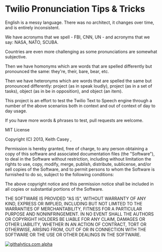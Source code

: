Twilio Pronunciation Tips & Tricks
=====================================

English is a messy language. There was no architect, it changes over time, and is entirely inconsistent.

We have acronyms that we spell - FBI, CNN, UN - and acronyms that we say: NASA, NATO, SCUBA.

Countries are even more challenging as some pronunciations are somewhat subjective.

Then we have homonyms which are words that are spelled differently but pronounced the same: they're, their, bare, bear, etc.

Then we have heteronyms which are words that are spelled the same but pronounced differently: project (as in speak loudly), project (as in a set of tasks), object (as in be in opposition), and object (an item).


This project is an effort to test the Twilio Text to Speech engine through a number of the above scenarios both in context and out of context of day to day usage.

If you have more words & phrases to test, pull requests are welcome.

MIT License

Copyright (C) 2013, Keith Casey <keith at twilio dot com>, <contrib at caseysoftware dot com>

Permission is hereby granted, free of charge, to any person obtaining a copy of
this software and associated documentation files (the "Software"), to deal in
the Software without restriction, including without limitation the rights to
use, copy, modify, merge, publish, distribute, sublicense, and/or sell copies
of the Software, and to permit persons to whom the Software is furnished to do
so, subject to the following conditions:

The above copyright notice and this permission notice shall be included in all
copies or substantial portions of the Software.

THE SOFTWARE IS PROVIDED "AS IS", WITHOUT WARRANTY OF ANY KIND, EXPRESS OR
IMPLIED, INCLUDING BUT NOT LIMITED TO THE WARRANTIES OF MERCHANTABILITY,
FITNESS FOR A PARTICULAR PURPOSE AND NONINFRINGEMENT. IN NO EVENT SHALL THE
AUTHORS OR COPYRIGHT HOLDERS BE LIABLE FOR ANY CLAIM, DAMAGES OR OTHER
LIABILITY, WHETHER IN AN ACTION OF CONTRACT, TORT OR OTHERWISE, ARISING FROM,
OUT OF OR IN CONNECTION WITH THE SOFTWARE OR THE USE OR OTHER DEALINGS IN THE
SOFTWARE.

[![githalytics.com alpha](https://cruel-carlota.pagodabox.com/f3ab1eace17d7ef37d2bc177f3ef8fef "githalytics.com")](http://githalytics.com/caseysoftware/twilio-pronunciation-tips-and-tricks)